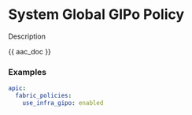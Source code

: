 # System Global GIPo Policy

Description

{{ aac_doc }}
### Examples

```yaml
apic:
  fabric_policies:
    use_infra_gipo: enabled
```
